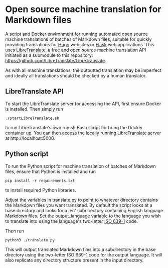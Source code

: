 # Open source machine translation for Markdown files

A script and Docker environment for running automated open source machine translations of batches of Markdown files, suitable for quickly providing translations for [Hugo](https://gohugo.io/) websites or [Flask](https://flask.palletsprojects.com/en/2.3.x/) web applications. This uses [LibreTranslate](https://libretranslate.com/), a free and open source machine translation API initiated as a submodule to this repository: https://github.com/LibreTranslate/LibreTranslate.

As with all machine translations, the outputted translation may be imperfect and ideally all translations should be checked by a human translator.

## LibreTranslate API

To start the LibreTranslate server for accessing the API, first ensure Docker is installed. Then simply run

`./startLibreTranslate.sh`

to run LibreTranslate's own run.sh Bash script for bring the Docker container up. You can then access the locally running LibreTranslate server at http://localhost:5000. 

## Python script

To run the Python script for machine translation of batches of Markdown files, ensure that Python is installed and run 

`pip install -r requirements.txt`

to install required Python libraries.

Adjust the variables in translate.py to point to whatever directory contains the Markdown files you want translated. By default the script looks at a base directory and looks for a 'en' subdirectory containing English language Markdown files. Set the output_language variable to the language you wish to translate into using the language's two-letter [ISO 639-1](https://en.wikipedia.org/wiki/List_of_ISO_639-1_codes) code. 

Then run

`python3 ./translate.py`

This will output translated Markdown files into a subdirectory in the base directory using the two-letter ISO 639-1 code for the output language. It will also replicate any directory structure present in the input directory.